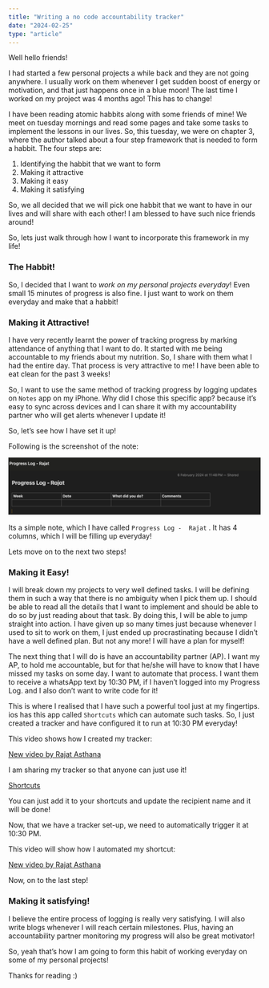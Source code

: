 ```yaml
---
title: "Writing a no code accountability tracker"
date: "2024-02-25"
type: "article"
---
```


Well hello friends!

I had started a few personal projects a while back and they are not going anywhere. I usually work on them whenever I get sudden boost of energy or motivation, and that just happens once in a blue moon! The last time I worked on my project was 4 months ago! This has to change!

I have been reading atomic habbits along with some friends of mine! We meet on tuesday mornings and read some pages and take some tasks to implement the lessons in our lives. So, this tuesday, we were on chapter 3, where the author talked about a four step framework that is needed to form a habbit. The four steps are:

1. Identifying the habbit that we want to form
2. Making it attractive
3. Making it easy
4. Making it satisfying

So, we all decided that we will pick one habbit that we want to have in our lives and will share with each other! I am blessed to have such nice friends around!

So, lets just walk through how I want to incorporate this framework in my life!

### The Habbit!

So, I decided that I want to *work on my personal projects everyday*! Even small 15 minutes of progress is also fine. I just want to work on them everyday and make that a habbit! 

### Making it Attractive!

I have very recently learnt the power of tracking progress by marking attendance of anything that I want to do. It started with me being accountable to my friends about my nutrition. So, I share with them what I had the entire day. That process is very attractive to me! I have been able to eat clean for the past 3 weeks!

So, I want to use the same method of tracking progress by logging updates on `Notes`  app on my iPhone. Why did I chose this specific app? because it’s easy to sync across devices and I can share it with my accountability partner who will get alerts whenever I update it! 

So, let’s see how I have set it up!

Following is the screenshot of the note:

![Untitled](https://raw.githubusercontent.com/cppfanboy/blog/master/content/articles/Writing%20a%20no%20code%20accountability%20tracker%20cbbd1fce986c44f58aa569c97d1c33ad/Untitled.png)

Its a simple note, which I have called `Progress Log -  Rajat`  . It has 4 columns, which I will be filling up everyday!

Lets move on to the next two steps!

### Making it Easy!

I will break down my projects to very well defined tasks. I will be defining them in such a way that there is no ambiguity when I pick them up. I should be able to read all the details that I want to implement and should be able to do so by just reading about that task. By doing this, I will be able to jump straight into action. I have given up so many times just because whenever I used to sit to work on them, I just ended up procrastinating because I didn’t have a well defined plan. But not any more! I will have a plan for myself!

The next thing that I will do is have an accountability partner (AP). I want my AP, to hold me accountable, but for that he/she will have to know that I have missed my tasks on some day. I want to automate that process. I want them to receive a whatsApp text by 10:30 PM, if I haven’t logged into my Progress Log. and I also don’t want to write code for it!

This is where I realised that I have such a powerful tool just at my fingertips. ios has this app called `Shortcuts`  which can automate such tasks. So, I just created a tracker and have configured it to run at 10:30 PM everyday!

This video shows how I created my tracker: 

[New video by Rajat Asthana](https://photos.app.goo.gl/seh8zG1wnsNUoPpR9)

I am sharing my tracker so that anyone can just use it! 

[Shortcuts](https://www.icloud.com/shortcuts/6bf7ae43ef1241b583f38e433f1b43dc)

You can just add it to your shortcuts and update the recipient name and it will be done!

Now, that we have a tracker set-up, we need to automatically trigger it at 10:30 PM.

This video will show how I automated my shortcut: 

[New video by Rajat Asthana](https://photos.app.goo.gl/qtPKK7CDuNVZfuxT9)

Now, on to the last step!

### Making it satisfying!

I believe the entire process of logging is really very satisfying. I will also write blogs whenever I will reach certain milestones. Plus, having an accountability partner monitoring my progress will also be great motivator!

So, yeah that’s how I am going to form this habit of working everyday on some of my personal projects! 

Thanks for reading :)
